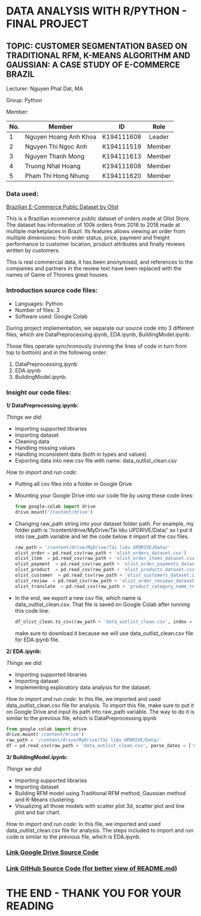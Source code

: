 # DATA ANALYSIS WITH R/PYTHON - FINAL PROJECT

## TOPIC: CUSTOMER SEGMENTATION BASED ON TRADITIONAL RFM, K-MEANS ALGORITHM AND GAUSSIAN: A CASE STUDY OF E-COMMERCE BRAZIL

Lecturer: Nguyen Phat Dat, MA

Group: Python

Member: 

| No. | Member                 | ID         | Role    | 
| --- | ---------------------- |:----------:|:-------:|
| 1   | Nguyen Hoang Anh Khoa  | K194111608 | Leader  | 
| 2   | Nguyen Thi Ngoc Anh    | K194111519 | Member  | 
| 3   | Nguyen Thanh Mong      | K194111613 | Member  | 
| 4   | Truong Nhat Hoang      | K194111608 | Member  | 
| 5   | Pham Thi Hong Nhung    | K194111620 | Member  | 

### Data used:

[Brazilian E-Commerce Public Dataset by Olist](https://www.kaggle.com/datasets/olistbr/brazilian-ecommerce)

This is a Brazilian ecommerce public dataset of orders made at Olist Store. The dataset has information of 100k orders from 2016 to 2018 made at multiple marketplaces in Brazil. Its features allows viewing an order from multiple dimensions: from order status, price, payment and freight performance to customer location, product attributes and finally reviews written by customers.

This is real commercial data, it has been anonymised, and references to the companies and partners in the review text have been replaced with the names of Game of Thrones great houses.

### Introduction source code files:

- Languages: Python
- Number of files: 3
- Software used: Google Colab

During project implementation, we separate our source code into 3 different files, which are DataPreprocessing.ipynb, EDA.ipynb, BuildingModel.ipynb. 

Those files operate synchronously (running the lines of code in turn from top to bottom) and in the following order: 

1. DataPreprocessing.ipynb
2. EDA.ipynb
3. BuildingModel.ipynb. 

### Insight our code files:

**1/ DataPreprocessing.ipynb:**

*Things we did:*   
- Importing supported libraries
- Importing dataset
- Cleaning data
- Handling missing values
- Handling inconsistent data (both in types and values)
- Exporting data into new csv file with name: data_outlist_clean.csv

*How to import and run code:*
- Putting all csv files into a folder in Google Drive
- Mounting your Google Drive into our code file by using these code lines:

    ```python
    from google.colab import drive
    drive.mount('/content/drive')
    ```
- Changing raw_path string into your dataset folder path. For example, my folder path is '/content/drive/MyDrive/Tài liệu UPDRIVE/Data/' so I put it into raw_path variable and let the code below it import all the csv files.

    ```python
    raw_path = '/content/drive/MyDrive/Tài liệu UPDRIVE/Data/'
    olist_order = pd.read_csv(raw_path + 'olist_orders_dataset.csv')
    olist_item  = pd.read_csv(raw_path + 'olist_order_items_dataset.csv')
    olist_payment  = pd.read_csv(raw_path + 'olist_order_payments_dataset.csv')
    olist_product  = pd.read_csv(raw_path + 'olist_products_dataset.csv')
    olist_customer  = pd.read_csv(raw_path + 'olist_customers_dataset.csv')
    olist_review  = pd.read_csv(raw_path + 'olist_order_reviews_dataset.csv')
    olist_translate  = pd.read_csv(raw_path + 'product_category_name_translation.csv')
    ```

- In the end, we export a new csv file, which name is data_outlist_clean.csv. That file is saved on Google Colab after running this code line:

    ```python
    df_olist_clean.to_csv(raw_path + 'data_outlist_clean.csv', index = False, date_format = '%Y-%m-%d')
    ```
  make sure to download it because we will use data_outlist_clean.csv file for EDA.ipynb file. 

**2/ EDA.ipynb:**

*Things we did:*   
- Importing supported libraries
- Importing dataset
- Implementing exploratory data analysis for the dataset.

*How to import and run code:* In this file, we imported and used data_outlist_clean.csv file for analysis. To import this file, make sure to put it on Google Drive and input its path into raw_path variable. The way to do it is similar to the previous file, which is DataPreprocessing.ipynb

```python
from google.colab import drive
drive.mount('/content/drive')
raw_path = '/content/drive/MyDrive/Tài liệu UPDRIVE/Data/'
df = pd.read_csv(raw_path + 'data_outlist_clean.csv', parse_dates = ['order_purchase_timestamp'] )
```
**3/ BuildingModel.ipynb:**

*Things we did:*   
- Importing supported libraries
- Importing dataset
- Building RFM model using Traditional RFM method, Gaussian method and K-Means clustering.
- Visualizing all those models with scatter plot 3d, scatter plot and line plot and bar chart.

*How to import and run code:*
In this file, we imported and used data_outlist_clean.csv file for analysis. The steps included to import and run code is similar to the previous file, which is EDA.ipynb.

### [Link Google Drive Source Code](https://drive.google.com/drive/folders/1YIj5807YJTV78pPRjq6H-YduXWdWaJmz?usp=sharing)  
### [Link GitHub Source Code (for better view of README.md)](https://github.com/khoanguyn1411/OlistStoreDA-Python.git)

# THE END - THANK YOU FOR YOUR READING
